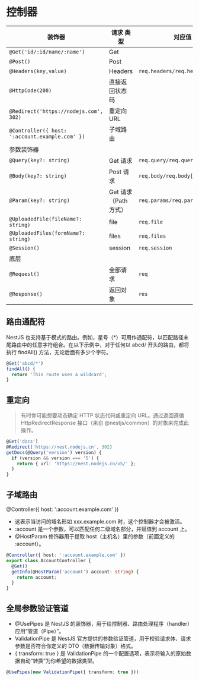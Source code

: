 # 控制器

| 装饰器 | 请求 类型 |  对应值|
| ---- | ---- | ---- |
| `@Get('id/:id/name/:name')` | Get ||
| `@Post()` |  Post   ||
| `@Headers(key,value)` |  Headers |`req.headers/req.headers[name]` |
| `@HttpCode(200)` |  直接返回状态码 | |
| `@Redirect('https://nodejs.com', 302)` |  重定向 URL | |
| `@Controller({ host: ':account.example.com' })` | 子域路由 | |
| 参数装饰器 |   | |
| `@Query(key?: string)` |  Get 请求 |`req.query/req.query[key]` |
| `@Body(key?: string)` |  Post 请求 |`req.body/req.body[key]` |
| `@Param(key?: string)` | Get 请求（Path 方式）  |`req.params/req.params[key]` |
| `@UploadedFile(fileName?: string)` | file  |`req.file` |
| `@UploadedFiles(formName?: string)` | files  |`req.files` |
| `@Session()` | session | `req.session` |
| 底层 |   | |
| `@Request()` | 全部请求 |`req` |
| `@Response()` | 返回对象 | `res` |

## 路由通配符

NestJS 也支持基于模式的路由。例如，星号（*）可用作通配符，以匹配路径末尾路由中的任意字符组合。在以下示例中，对于任何以 abcd/ 开头的路由，都将执行 findAll() 方法，无论后面有多少个字符。

```typescript
@Get('abcd/*')
findAll() {
  return 'This route uses a wildcard';
}
```

## 重定向

>有时你可能想要动态确定 HTTP 状态代码或重定向 URL。通过返回遵循 HttpRedirectResponse 接口（来自 @nestjs/common）的对象来完成此操作。

```typescript
@Get('docs')
@Redirect('https://nest.nodejs.cn', 302)
getDocs(@Query('version') version) {
  if (version && version === '5') {
    return { url: 'https://nest.nodejs.cn/v5/' };
  }
}
```

## 子域路由

@Controller({ host: ':account.example.com' })

- 这表示当访问的域名形如 xxx.example.com 时，这个控制器才会被激活。
- :account 是一个参数，可以匹配任何二级域名部分，并赋值到 account 上。
- @HostParam 修饰器用于提取 host（主机名）里的参数（前面定义的 :account）。

```typescript
@Controller({ host: ':account.example.com' })
export class AccountController {
  @Get()
  getInfo(@HostParam('account') account: string) {
    return account;
  }
}
```

## 全局参数验证管道

- @UsePipes 是 NestJS 的装饰器，用于给控制器、路由处理程序（handler）应用“管道（Pipe）”。
- ValidationPipe 是 NestJS 官方提供的参数验证管道，用于校验请求体、请求参数是否符合你定义的 DTO（数据传输对象）格式。
- { transform: true } 是 ValidationPipe 的一个配置选项，表示将输入的原始数据自动“转换”为你希望的数据类型。

```typescript
@UsePipes(new ValidationPipe({ transform: true }))
```
